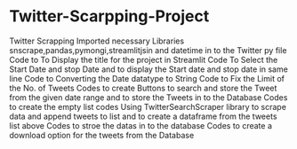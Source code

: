 # Twitter-Scarpping-Project
Twitter Scrapping
Imported necessary Libraries snscrape,pandas,pymongi,streamlitjsin and datetime in to the Twitter py file
Code to To Display the title for the project in Streamlit
Code To Select the Start Date and stop Date and to display the Start date and stop date in same line
Code to Converting the Date datatype to String
Code to Fix the Limit of the No. of Tweets
Codes to create Buttons to search and store the Tweet from the given date range and to store the Tweets in to the Database
Codes to create the empty list
codes Using TwitterSearchScraper library to scrape data and append tweets to list and to create a dataframe from the tweets list above
Codes to stroe the datas in to the database
Codes to create a download option for the tweets from the Database
